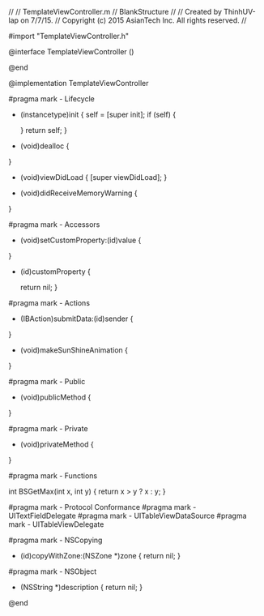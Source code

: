 //
//  TemplateViewController.m
//  BlankStructure
//
//  Created by ThinhUV-lap on 7/7/15.
//  Copyright (c) 2015 AsianTech Inc. All rights reserved.
//

#import "TemplateViewController.h"

@interface TemplateViewController ()

@end

@implementation TemplateViewController

#pragma mark - Lifecycle

- (instancetype)init
{
    self = [super init];
    if (self) {
        
    }
    return self;
}

- (void)dealloc {
    
}

- (void)viewDidLoad {
    [super viewDidLoad];
}

- (void)didReceiveMemoryWarning {
    
}

#pragma mark - Accessors

- (void)setCustomProperty:(id)value {
    
}

- (id)customProperty {
    
    return nil;
}

#pragma mark - Actions

- (IBAction)submitData:(id)sender {
    
}

- (void)makeSunShineAnimation {
    
}

#pragma mark - Public

- (void)publicMethod {
    
}

#pragma mark - Private

- (void)privateMethod {
    
}

#pragma mark - Functions

int BSGetMax(int x, int y) {
    return x > y ? x : y;
}

#pragma mark - Protocol Conformance
#pragma mark - UITextFieldDelegate
#pragma mark - UITableViewDataSource
#pragma mark - UITableViewDelegate

#pragma mark - NSCopying

- (id)copyWithZone:(NSZone *)zone {
    return nil;
}

#pragma mark - NSObject

- (NSString *)description {
    return nil;
}

@end

